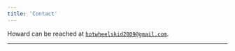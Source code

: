 ```yaml
---
title: 'Contact'
---
```


Howard can be reached at
<a href='mailto:myemail@mydomain.com'>`hotwheelskid2009@gmail.com`</a>.

---

